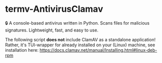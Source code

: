 # termv-AntivirusClamav
🔒 A console-based antivirus written in Python. Scans files for malicious signatures. Lightweight, fast, and easy to use.

The following script **does not** include ClamAV as a standalone application!
Rather, it's TUI-wrapper for already installed on your (Linux) machine, see installation here:
https://docs.clamav.net/manual/Installing.html#linux-deb-rpm
